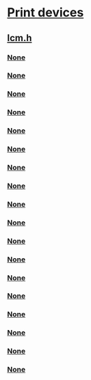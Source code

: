 # [Print devices](../_print/index.md)
## [Icm.h](index.md)
### [None](../icm/ne-icm-bmformat.md)
### [None](../icm/ne-icm-colordatatype.md)
### [None](../icm/ne-icm-colorprofilesubtype.md)
### [None](../icm/ne-icm-colorprofiletype.md)
### [None](../icm/ne-icm-colortype.md)
### [None](../icm/ne-icm-wcs_profile_management_scope.md)
### [None](../icm/nf-icm-wcsassociatecolorprofilewithdevice.md)
### [None](../icm/nf-icm-wcscheckcolors.md)
### [None](../icm/nf-icm-wcscreateiccprofile.md)
### [None](../icm/nf-icm-wcsdisassociatecolorprofilefromdevice.md)
### [None](../icm/nf-icm-wcsenumcolorprofiles.md)
### [None](../icm/nf-icm-wcsenumcolorprofilessize.md)
### [None](../icm/nf-icm-wcsgetdefaultcolorprofile.md)
### [None](../icm/nf-icm-wcsgetdefaultcolorprofilesize.md)
### [None](../icm/nf-icm-wcsgetuseperuserprofiles.md)
### [None](../icm/nf-icm-wcssetdefaultcolorprofile.md)
### [None](../icm/nf-icm-wcssetuseperuserprofiles.md)
### [None](../icm/nf-icm-wcstranslatecolors.md)
